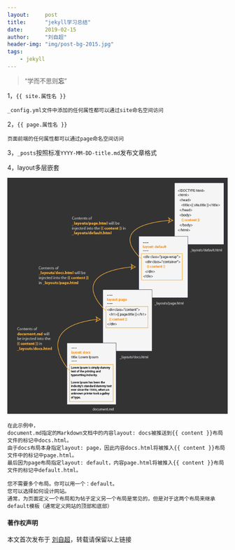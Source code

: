 ```yaml
---
layout:     post
title:      "jekyll学习总结"
date:       2019-02-15
author:     "刘自超"
header-img: "img/post-bg-2015.jpg"
tags:
    - jekyll
---
```


> “学而不思则**忘**”

1，`{{ site.属性名 }}`  

```
_config.yml文件中添加的任何属性都可以通过site命名空间访问
```

2，`{{ page.属性名 }}`

```
页面前端的任何属性都可以通过page命名空间访问
```

3，`_posts`按照标准`YYYY-MM-DD-title.md`发布文章格式

4，layout多层嵌套

![](https://github.com/bigdatajava/blogspot/raw/master/img/tuchuang/jekyll-layout.png)

```
在此示例中，
document.md指定的Markdown文档中的内容layout: docs被推送到{{ content }}布局文件的标记中docs.html。
由于docs布局本身指定layout: page，因此内容docs.html将被推入{{ content }}布局文件中的标记中page.html。
最后因为page布局指定layout: default，内容page.html将被推入{{ content }}布局文件的标记中default.html。
```

```
您不需要多个布局。你可以用一个：default。
您可以选择如何设计网站。
通常，为页面定义一个布局和为帖子定义另一个布局是常见的，但是对于这两个布局来继承default模板（通常定义网站的顶部和底部）
```


#### 著作权声明

本文首次发布于 [刘自超](https://bigdatajava.github.io/blogspot/)，转载请保留以上链接 